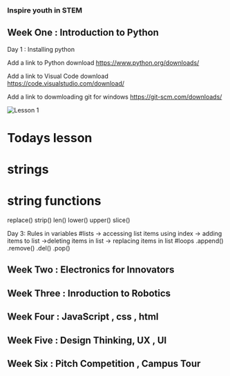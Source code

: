 ### Inspire youth in STEM

## Week One : Introduction to Python
Day 1 : Installing python

Add a link to Python download
https://www.python.org/downloads/

Add a link to Visual Code download
https://code.visualstudio.com/download/


Add a link to dowmloading git for windows
https://git-scm.com/downloads/


![Lesson 1 ](./images/lesson1.PNG)

# Todays lesson
# strings
# string functions 
replace()
strip()
len()
lower()
upper()
slice()

Day 3: Rules in variables
#lists -> accessing list items using index
    -> adding items to list
    ->deleting items in list
    -> replacing items in list
#loops
.append()
.remove()
.del()
.pop()



## Week Two : Electronics for Innovators 

## Week Three : Inroduction to Robotics

## Week Four : JavaScript , css , html

## Week Five : Design Thinking, UX , UI

## Week Six : Pitch Competition , Campus Tour


